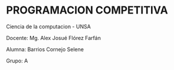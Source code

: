 # PROGRAMACION COMPETITIVA
 Ciencia de la computacion - UNSA
 
 Docente: Mg. Alex Josué Flórez Farfán  
 
 Alumna: Barrios Cornejo Selene 
 
 Grupo: A
